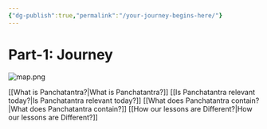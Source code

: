 ```yaml
---
{"dg-publish":true,"permalink":"/your-journey-begins-here/"}
---
```



# Part-1: Journey

![map.png](/img/user/map.png)


[[What is Panchatantra?\|What is Panchatantra?]]
[[Is Panchatantra relevant today?\|Is Panchatantra relevant today?]]
[[What does Panchatantra contain?\|What does Panchatantra contain?]]
[[How our lessons are Different?\|How our lessons are Different?]]



